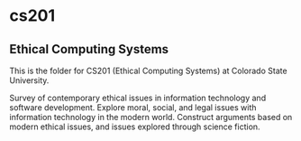 # cs201

## Ethical Computing Systems

This is the folder for CS201 (Ethical Computing Systems) at Colorado State University.

Survey of contemporary ethical issues in information technology and software development. Explore moral, social, and legal issues with information technology in the modern world. Construct arguments based on modern ethical issues, and issues explored through science fiction.
